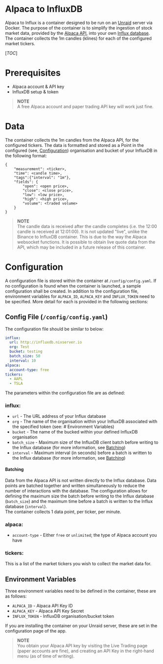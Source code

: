 # Alpaca to InfluxDB
Alpaca to Influx is a container designed to be run on an [Unraid](https://www.unraid.net/) server via Docker. The purpose of the container is to simplify the ingestion of stock market data, provided by the [Alpaca API](https://alpaca.markets/), into your own [Influx database](https://www.influxdata.com/).  
The container collects the 1m candles (klines) for each of the configured market tickers. 

[_TOC_]

# Prerequisites
 - Alpaca account & API key
 - InfluxDB setup & token

>**NOTE**  
>A free Alpaca account and paper trading API key will work just fine.

# Data
The container collects the 1m candles from the Alpaca API, for the configured tickers. The data is formatted and stored as a Point in the configured (see, [Configuration](#Configuration)) organisation and bucket of your InfluxDB in the following format:
```
{
    "measurement": <ticker>,
    "time": <candle time>,
    "tags":{"interval": "1m"},
    "fields": {
        "open": <open price>,
        "close": <close price>,
        "low": <low price>,
        "high": <high price>,
        "volume": <traded volume>
    }
}
```

>**NOTE**  
> The candle data is received after the candle completes (i.e. the 12:00 candle is received at 12:01:00). It is not updated "live", unlike the Binance to InfluxDB container. This is due to the way the Alpaca websocket functions. It is possible to obtain live quote data from the API, which may be included in a future release of this container.

# Configuration
A configuration file is stored within the container at `/config/config.yaml`. If no configuration is found when the container is launched, a sample configuration shall be created. In addition to the configuration file, environment variables for `ALPACA_ID`, `ALPACA_KEY` and `INFLUX_TOKEN` need to be specified. More detail for each is provided in the following sections:

## Config File (`/config/config.yaml`)
The configuration file should be similar to below:
```yaml
influx:
  url: http://influxdb.nixserver.io
  org: Test
  bucket: testing
  batch_size: 50
  interval: 10
alpaca:
  account-type: free
tickers:
  - AAPL
  - TSLA
```
The parameters within the configuration file are as defined:  
### influx:
 - `url` - The URL address of your Influx database
 - `org` - The name of the organisation within your InfluxDB associated with the specified token (see: # Environment Variables)
 - `bucket` - The name of the bucked within your defined InfluxDB organisation
 - `batch_size` - Maximum size of the InfluxDB client batch before writing to the Influx database (for more information, see [Batching](#Batching))
 - `interval` - Maximum interval (in seconds) before a batch is written to the Influx database (for more information, see [Batching](#Batching))

#### Batching
Data from the Alpaca API is not written directly to the Influx database. Data points are batched together and written simultaneously to reduce the number of interactions with the database. The configuration allows for defining the maximum size the batch before writing to the Influx database (`batch_size`) and the maximum time before a batch is written to the Influx database (`interval`).  
The container collects 1 data point, per ticker, per minute. 

### alpaca:
 - `account-type` - Either `free` or `unlimited`; the type of Alpaca account you have

### tickers:
This is a list of the market tickers you wish to collect the market data for.

## Environment Variables
Three environment variables need to be defined in the container, these are as follows:
- `ALPACA_ID` - Alpaca API Key ID
- `ALPACA_KEY` - Alpaca API Key Secret
- `INFLUX_TOKEN` - InfluxDB organisation/bucket token

If you are installing the container on your Unraid server, these are set in the configuration page of the app.

>**NOTE**  
>You obtain your Alpaca API key by visiting the Live Trading page (paper accounts are fine), and creating an API Key in the right-hand menu (as of time of writing).